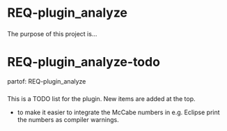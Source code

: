 # REQ-plugin_analyze
###

The purpose of this project is...

# REQ-plugin_analyze-todo
partof: REQ-plugin_analyze
###

This is a TODO list for the plugin. New items are added at the top.

 * to make it easier to integrate the McCabe numbers in e.g. Eclipse print the numbers as compiler warnings.

